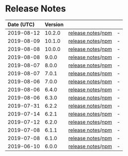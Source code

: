 # Release Notes

| Date (UTC) | Version |  |  |
| :-- | :-- | :--: | :-- |
| 2019-08-12 | 10.2.0 | [release notes](v10.2.0/README.md)/[npm](https://www.npmjs.com/package/@dagonmetric/ng-translit/v/10.2.0) | - |
| 2019-08-09 | 10.1.0 | [release notes](v10.1.0/README.md)/[npm](https://www.npmjs.com/package/@dagonmetric/ng-translit/v/10.1.0) | - |
| 2019-08-08 | 10.0.0 | [release notes](v10.0.0/README.md)/[npm](https://www.npmjs.com/package/@dagonmetric/ng-translit/v/10.0.0) | - |
| 2019-08-08 | 9.0.0 | [release notes](v9.0.0/README.md)/[npm](https://www.npmjs.com/package/@dagonmetric/ng-translit/v/9.0.0) | - |
| 2019-08-07 | 8.0.0 | [release notes](v8.0.0/README.md)/[npm](https://www.npmjs.com/package/@dagonmetric/ng-translit/v/8.0.0) | - |
| 2019-08-07 | 7.0.1 | [release notes](v7.0.1/README.md)/[npm](https://www.npmjs.com/package/@dagonmetric/ng-translit/v/7.0.1) | - |
| 2019-08-06 | 7.0.0 | [release notes](v7.0.0/README.md)/[npm](https://www.npmjs.com/package/@dagonmetric/ng-translit/v/7.0.0) | - |
| 2019-08-06 | 6.4.0 | [release notes](v6.4.0/README.md)/[npm](https://www.npmjs.com/package/@dagonmetric/ng-translit/v/6.4.0) | - |
| 2019-08-06 | 6.3.0 | [release notes](v6.3.0/README.md)/[npm](https://www.npmjs.com/package/@dagonmetric/ng-translit/v/6.3.0) | - |
| 2019-07-31 | 6.2.2 | [release notes](v6.2.2/README.md)/[npm](https://www.npmjs.com/package/@dagonmetric/ng-translit/v/6.2.2) | - |
| 2019-07-14 | 6.2.1 | [release notes](v6.2.1/README.md)/[npm](https://www.npmjs.com/package/@dagonmetric/ng-translit/v/6.2.1) | - |
| 2019-07-12 | 6.2.0 | [release notes](v6.2.0/README.md)/[npm](https://www.npmjs.com/package/@dagonmetric/ng-translit/v/6.2.0) | - |
| 2019-07-08 | 6.1.1 | [release notes](v6.1.1/README.md)/[npm](https://www.npmjs.com/package/@dagonmetric/ng-translit/v/6.1.1) | - |
| 2019-07-08 | 6.1.0 | [release notes](v6.1.0/README.md)/[npm](https://www.npmjs.com/package/@dagonmetric/ng-translit/v/6.1.0) | - |
| 2019-06-10 | 6.0.0 | [release notes](v6.0.0/README.md)/[npm](https://www.npmjs.com/package/@dagonmetric/ng-translit/v/6.0.0) | - |
